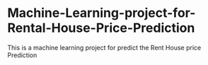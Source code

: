 # Machine-Learning-project-for-Rental-House-Price-Prediction
This is a machine learning project for predict the Rent House price Prediction

